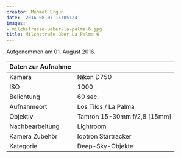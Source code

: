 ```yaml
---
creator: Mehmet Ergün
date: '2016-08-07 15:05:24'
images:
- milchstrasse-ueber-la-palma-6.jpg
title: Milchstraße über La Palma 6
---
```

Aufgenommen am 01. August 2016.

| Daten zur Aufnahme | |
| - | - |
| Kamera | Nikon D750 |
| ISO | 1000 |
| Belichtung | 60 sec. |
| Aufnahmeort | Los Tilos / La Palma |
| Objektiv | Tamron 15-30mm f/2,8 [15mm] |
| Nachbearbeitung | Lightroom |
| Kamera Zubehör | Ioptron Startracker |
| Kategorie | Deep-Sky-Objekte |
